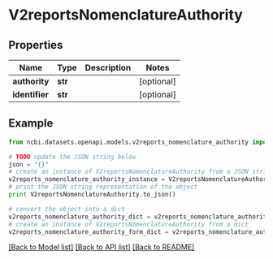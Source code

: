 # V2reportsNomenclatureAuthority


## Properties

Name | Type | Description | Notes
------------ | ------------- | ------------- | -------------
**authority** | **str** |  | [optional] 
**identifier** | **str** |  | [optional] 

## Example

```python
from ncbi.datasets.openapi.models.v2reports_nomenclature_authority import V2reportsNomenclatureAuthority

# TODO update the JSON string below
json = "{}"
# create an instance of V2reportsNomenclatureAuthority from a JSON string
v2reports_nomenclature_authority_instance = V2reportsNomenclatureAuthority.from_json(json)
# print the JSON string representation of the object
print V2reportsNomenclatureAuthority.to_json()

# convert the object into a dict
v2reports_nomenclature_authority_dict = v2reports_nomenclature_authority_instance.to_dict()
# create an instance of V2reportsNomenclatureAuthority from a dict
v2reports_nomenclature_authority_form_dict = v2reports_nomenclature_authority.from_dict(v2reports_nomenclature_authority_dict)
```
[[Back to Model list]](../README.md#documentation-for-models) [[Back to API list]](../README.md#documentation-for-api-endpoints) [[Back to README]](../README.md)


